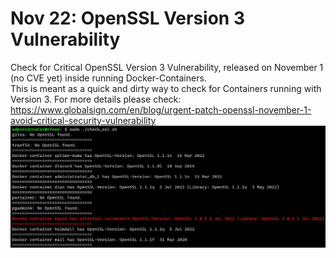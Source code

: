 # Nov 22: OpenSSL Version 3 Vulnerability
Check for Critical OpenSSL Version 3 Vulnerability, released on November 1 (no CVE yet) inside running Docker-Containers.\
This is meant as a quick and dirty way to check for Containers running with Version 3. For more details please check: https://www.globalsign.com/en/blog/urgent-patch-openssl-november-1-avoid-critical-security-vulnerability \
![Alt text](screenshot.jpg?raw=true)
